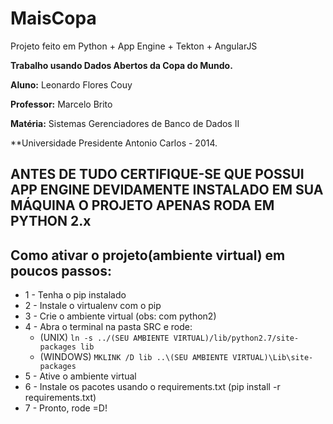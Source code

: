 MaisCopa
==================

Projeto feito em Python + App Engine + Tekton + AngularJS

**Trabalho usando Dados Abertos da Copa do Mundo.**

**Aluno:** Leonardo Flores Couy

**Professor:** Marcelo Brito

**Matéria:** Sistemas Gerenciadores de Banco de Dados II

**Universidade Presidente Antonio Carlos - 2014.


**ANTES DE TUDO CERTIFIQUE-SE QUE POSSUI APP ENGINE DEVIDAMENTE INSTALADO EM SUA MÁQUINA**
**O PROJETO APENAS RODA EM PYTHON 2.x**
------------------
Como ativar o projeto(ambiente virtual) em poucos passos:
------------------
* 1 - Tenha o pip instalado
* 2 - Instale o virtualenv com o pip
* 3 - Crie o ambiente virtual (obs: com python2)
* 4 - Abra o terminal na pasta SRC e rode:
  * (UNIX) ```ln -s ../(SEU AMBIENTE VIRTUAL)/lib/python2.7/site-packages lib```
  * (WINDOWS) ```MKLINK /D lib ..\(SEU AMBIENTE VIRTUAL)\Lib\site-packages```
* 5 - Ative o ambiente virtual
* 6 - Instale os pacotes usando o requirements.txt (pip install -r requirements.txt)
* 7 - Pronto, rode =D!
